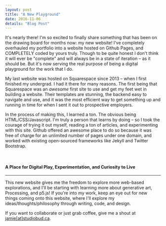 ```yaml
---
layout: post
title: "A New Playground"
date: 2016-11-06
details: "Blog Post"
---
```


It's nearly there! I'm so excited to finally share something that has been on the drawing board for months now: my new website! I've completely overhauled my portfolio into a website hosted on Github Pages, and COMPLETELY coded by yours truly. Though to be quite honest I don't think it will ever be "complete" and will always be in a state of iteration – as it should be. But it's now serving the real purpose of being a digital playground for the work that I do.

My last website was hosted on Squarespace since 2013 – when I first finished my undergrad. I had it there for many reasons. The first being that Squarespace was an <i>awesome</i> first site to use and get my feet wet in building a website. Their templates are stunning, the backend easy to navigate and use, and it was the most efficient way to get something up and running in time for when I sent it out to prospective employers. 

In the process of making this, I learned a ton. The obvious being HTML/CSS/Javascript. I'm truly a person that learns by doing – so I took the courage of trying it out myself, reading a ton of articles, and experimenting with this site. Github offered an awesome place to do so because it was free of charge for an unlimited number of pages under one domain, and worked with existing open-sourced frameworks like Jekyll and Twitter Bootstrap. 

<br>
<h4 class="article-subheading">A Place for Digital Play, Experimentation, and Curiosity to Live</h4>
<hr class="xs-thick-hr" align="left">

This new website gives me the freedom to explore more web-based explorations, and I'll be starting with learning more about generative art, Processing, and p5.js! If you're into my work, keep an eye out for new things coming onto this website, where I'll explore my ideas/thoughts/philosophy through writing, code, and design. 

If you want to collaborate or just grab coffee, give me a shout at <a href="mailto:jamie@studiobud.ca?Subject=Hello!" target="_top">jamie[at]studiobud.ca</a>. 


